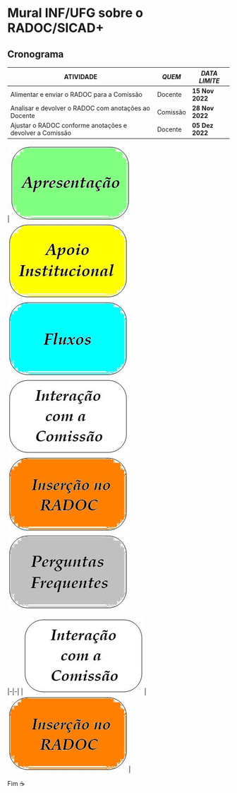 # Mural INF/UFG sobre o RADOC/SICAD+

## Cronograma

<table>
    <thead>
        <tr>
            <th>ATIVIDADE</th>
            <th><i>QUEM</i></th>
            <th><i>DATA LIMITE</i></th>
        </tr>
    </thead>
    <tbody>
        <tr>
            <td>Alimentar e enviar o RADOC para a Comissão</td>
            <td>Docente</td>
            <td><b>15 Nov 2022</b></td>
        </tr>    
        <tr>
            <td>Analisar e devolver o RADOC com anotações ao Docente </td>
            <td>Comissão</td>
            <td><b>28 Nov 2022</b></td>
        </tr>    
        <tr>
            <td>Ajustar o RADOC conforme anotações e devolver a Comissão</td>
            <td>Docente</td>
            <td><b>05 Dez 2022</b></td>
        </tr>    
    </tbody>
</table>


|[![FLipkart](../media/painel-zero-apresentacao.jpg)](./lattes.md/)[![FLipkart](../media/painel-zero-apoio-institucional.jpg)](./apoio-institucional.md/)[![FLipkart](../media/painel-zero-fluxo.jpg)](./lattes.md/)
[![FLipkart](../media/painel-zero-interacao.jpg)](./interacao.md/)[![FLipkart](../media/painel-zero-insercao.jpg)](./painel-radoc.md/)[![FLipkart](../media/painel-zero-perguntas.jpg)](./perguntas-frequentes.md/)

|-|-|
|[![FLipkart](../media/painel-zero-interacao.jpg)](./interacao.md/)|[![FLipkart](../media/painel-zero-insercao.jpg)](./painel-radoc.md/)|

Fim	&#9749;

